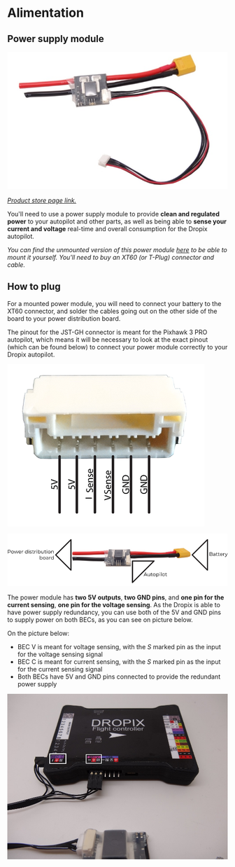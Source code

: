 # Alimentation

## Power supply module

![](../.gitbook/assets/alim.jpg)

[_Product store page link._](https://drotek.com/shop/en/home/809-voltage-current-53v-power-supply-mounted.html)

You'll need to use a power supply module to provide **clean and regulated power** to your autopilot and other parts, as well as being able to **sense your current and voltage** real-time and overall consumption for the Dropix autopilot.

_You can find the unmounted version of this power module_ [_here_](https://drotek.com/shop/en/home/806-voltage-current-power-supply.html) _to be able to mount it yourself. You'll need to buy an XT60 \(or T-Plug\) connector and cable._

## How to plug

For a mounted power module, you will need to connect your battery to the XT60 connector, and solder the cables going out on the other side of the board to your power distribution board.

The pinout for the JST-GH connector is meant for the Pixhawk 3 PRO autopilot, which means it will be necessary to look at the exact pinout \(which can be found below\) to connect your power module correctly to your Dropix autopilot.

![](../.gitbook/assets/pinoutacs.png)

![](../.gitbook/assets/acsplug.png)

The power module has **two 5V outputs**, **two GND pins**, and **one pin for the current sensing**, **one pin for the voltage sensing**. As the Dropix is able to have power supply redundancy, you can use both of the 5V and GND pins to supply power on both BECs, as you can see on picture below.

On the picture below:

* BEC V is meant for voltage sensing, with the _S_ marked pin as the input for the voltage sensing signal
* BEC C is meant for current sensing, with the _S_ marked pin as the input for the current sensing signal
* Both BECs have 5V and GND pins connected to provide the redundant power supply

![](../.gitbook/assets/acsplugged.jpg)


